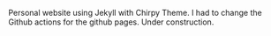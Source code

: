 Personal website using Jekyll with Chirpy Theme. I had to change the Github actions for the github pages. Under construction.
